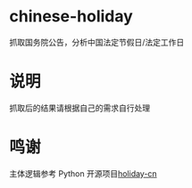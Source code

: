 # chinese-holiday
抓取国务院公告，分析中国法定节假日/法定工作日

# 说明
抓取后的结果请根据自己的需求自行处理

# 鸣谢
主体逻辑参考 Python 开源项目[holiday-cn](https://github.com/NateScarlet/holiday-cn)